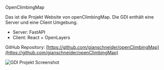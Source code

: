 OpenClimbingMap

Das ist die Projekt Website von openClimbingMap. Die GDI enthält eine Server und eine Client Umgebung.

- Server: FastAPI
- Client: React + OpenLayers

GitHub Repository: [https://github.com/gianschneider/openClimbingMap](https://github.com/gianschneider/openClimbingMap)

![GDI Projekt Screenshot](screenshot.png)
